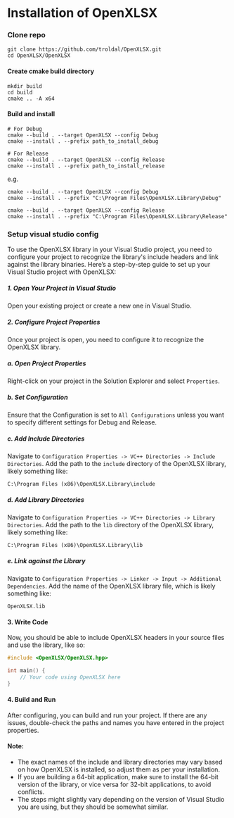 # Installation of OpenXLSX
### Clone repo
```shell
git clone https://github.com/troldal/OpenXLSX.git
cd OpenXLSX/OpenXLSX
```

#### Create cmake build directory
```shell
mkdir build
cd build
cmake .. -A x64
```

#### Build and install
```shell
# For Debug
cmake --build . --target OpenXLSX --config Debug
cmake --install . --prefix path_to_install_debug

# For Release
cmake --build . --target OpenXLSX --config Release
cmake --install . --prefix path_to_install_release
```
e.g.
```shell
cmake --build . --target OpenXLSX --config Debug
cmake --install . --prefix "C:\Program Files\OpenXLSX.Library\Debug"

cmake --build . --target OpenXLSX --config Release
cmake --install . --prefix "C:\Program Files\OpenXLSX.Library\Release"
```

### Setup visual studio config
To use the OpenXLSX library in your Visual Studio project, you need to configure your project to recognize the library's include headers and link against the library binaries. Here’s a step-by-step guide to set up your Visual Studio project with OpenXLSX:

##### 1. Open Your Project in Visual Studio
Open your existing project or create a new one in Visual Studio.

##### 2. Configure Project Properties
Once your project is open, you need to configure it to recognize the OpenXLSX library.

##### a. Open Project Properties
Right-click on your project in the Solution Explorer and select `Properties`.

##### b. Set Configuration
Ensure that the Configuration is set to `All Configurations` unless you want to specify different settings for Debug and Release.

##### c. Add Include Directories
Navigate to `Configuration Properties -> VC++ Directories -> Include Directories`. Add the path to the `include` directory of the OpenXLSX library, likely something like:
```
C:\Program Files (x86)\OpenXLSX.Library\include
```

##### d. Add Library Directories
Navigate to `Configuration Properties -> VC++ Directories -> Library Directories`. Add the path to the `lib` directory of the OpenXLSX library, likely something like:
```
C:\Program Files (x86)\OpenXLSX.Library\lib
```

##### e. Link against the Library
Navigate to `Configuration Properties -> Linker -> Input -> Additional Dependencies`. Add the name of the OpenXLSX library file, which is likely something like:
```
OpenXLSX.lib
```

#### 3. Write Code
Now, you should be able to include OpenXLSX headers in your source files and use the library, like so:
```cpp
#include <OpenXLSX/OpenXLSX.hpp>

int main() {
    // Your code using OpenXLSX here
}
```

#### 4. Build and Run
After configuring, you can build and run your project. If there are any issues, double-check the paths and names you have entered in the project properties.

#### Note:
- The exact names of the include and library directories may vary based on how OpenXLSX is installed, so adjust them as per your installation.
- If you are building a 64-bit application, make sure to install the 64-bit version of the library, or vice versa for 32-bit applications, to avoid conflicts.
- The steps might slightly vary depending on the version of Visual Studio you are using, but they should be somewhat similar.